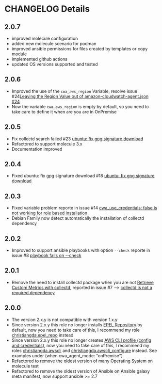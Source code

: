 # CHANGELOG Details

## 2.0.7

* improved molecule configuration
* added new molecule scenario for podman
* improved ansible permissions for files created by templates or copy module
* implemented github actions
* updated OS versions supported and tested

## 2.0.6

* Improved the use of the `cwa_aws_region` Variable, resolve issue #24[Leaving the Region Value out of amazon-cloudwatch-agent.json #24](https://github.com/christiangda/ansible-role-amazon-cloudwatch-agent/issues/24)
* Now the variable `cwa_aws_region` is empty by default, so you need to take care to define it when are you are in OnPremise

## 2.0.5

* Fix collectd search failed #23 [ubuntu: fix gpg signature download](https://github.com/christiangda/ansible-role-amazon-cloudwatch-agent/pull/23)
* Refactored to support molecule 3.x
* Documentation improved

## 2.0.4

* Fixed ubuntu: fix gpg signature download #18 [ubuntu: fix gpg signature download](https://github.com/christiangda/ansible-role-amazon-cloudwatch-agent/pull/18)

## 2.0.3

* Fixed variable problem reporte in issue #14 [cwa_use_credentials: false is not working for role based installation](https://github.com/christiangda/ansible-role-amazon-cloudwatch-agent/issues/14)
* Debian Family now detect automatically the installation of collectd dependency

## 2.0.2

* Improved to support ansible playbooks with option `--check` reporte in issue #8 [playbook fails on --check](https://github.com/christiangda/ansible-role-amazon-cloudwatch-agent/issues/8)

## 2.0.1

* Remove the need to install collectd package when you are not [Retrieve Custom Metrics with collectd](https://docs.aws.amazon.com/AmazonCloudWatch/latest/monitoring/CloudWatch-Agent-custom-metrics-collectd.html), reported in issue #7 --> [collectd is not a required dependency](https://github.com/christiangda/ansible-role-amazon-cloudwatch-agent/issues/7)

## 2.0.0

* The version 2.x.y is not compatible with version 1.x.y
* Since version 2.x.y this role no longer installs [EPEL Repository](https://fedoraproject.org/wiki/EPEL) by default, now you need to take care of this, I recommend my role [christiangda.epel_repo](https://galaxy.ansible.com/christiangda/epel_repo) instead
* Since version 2.x.y this role no longer creates [AWS CLI profile (config and credentials)](https://docs.aws.amazon.com/cli/latest/userguide/cli-chap-configure.html), now you need to take care of this, I recommend my roles [christiangda.awscli](https://galaxy.ansible.com/christiangda/awscli) and [christiangda.awscli_configure](https://galaxy.ansible.com/christiangda/awscli_configure) instead.  See examples under (when cwa_agent_mode: "onPremise")
* Refactored to remove the oldest version of many Operating System on molecule test
* Refactored to remove the oldest version of Ansible on Ansible galaxy meta manifest, now support ansible >= 2.7
